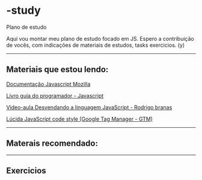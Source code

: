 # -study
Plano de estudo

Aqui vou montar meu plano de estudo focado em JS. Espero a contribuição de vocês, com indicações de materiais de estudos, tasks exercicios. (y)

***

## Materiais que estou lendo:

[Documentação Javascript Mozilla](https://developer.mozilla.org/pt-BR/docs/Web/JavaScript/Guide)

[Livro guia do programador - Javascript](http://www.novatec.com.br/livros/javascript-guia-programador/)

[Video-aula Desvendando a linguagem JavaScript - Rodrigo branas](https://www.youtube.com/watch?v=093dIOCNeIc&list=PLQCmSnNFVYnT1-oeDOSBnt164802rkegc)

[Lúcida JavaScript code style (Google Tag Manager - GTM)](https://github.com/lucida-brasil/code-style)


---

## Materais recomendado:

---

## Exercicios 
